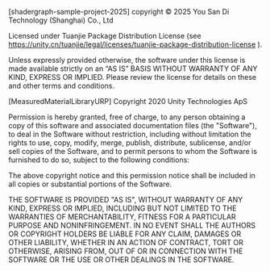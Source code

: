 [shadergraph-sample-project-2025] copyright © 2025 You San Di Technology (Shanghai) Co., Ltd

 

Licensed under Tuanjie Package Distribution License (see https://unity.cn/tuanjie/legal/licenses/tuanjie-package-distribution-license ).

 

Unless expressly provided otherwise, the software under this license is made available strictly on an “AS IS” BASIS WITHOUT WARRANTY OF ANY KIND, EXPRESS OR IMPLIED. Please review the license for details on these and other terms and conditions.



[MeasuredMaterialLibraryURP] Copyright 2020 Unity Technologies ApS

Permission is hereby granted, free of charge, to any person obtaining a copy of this software and associated documentation files (the "Software"), to deal in the Software without restriction, including without limitation the rights to use, copy, modify, merge, publish, distribute, sublicense, and/or sell copies of the Software, and to permit persons to whom the Software is furnished to do so, subject to the following conditions:

The above copyright notice and this permission notice shall be included in all copies or substantial portions of the Software.

THE SOFTWARE IS PROVIDED "AS IS", WITHOUT WARRANTY OF ANY KIND, EXPRESS OR IMPLIED, INCLUDING BUT NOT LIMITED TO THE WARRANTIES OF MERCHANTABILITY, FITNESS FOR A PARTICULAR PURPOSE AND NONINFRINGEMENT. IN NO EVENT SHALL THE AUTHORS OR COPYRIGHT HOLDERS BE LIABLE FOR ANY CLAIM, DAMAGES OR OTHER LIABILITY, WHETHER IN AN ACTION OF CONTRACT, TORT OR OTHERWISE, ARISING FROM, OUT OF OR IN CONNECTION WITH THE SOFTWARE OR THE USE OR OTHER DEALINGS IN THE SOFTWARE.
